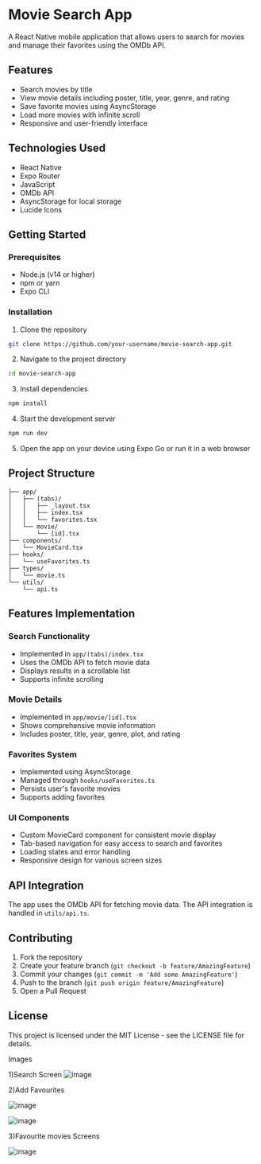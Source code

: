# Movie Search App

A React Native mobile application that allows users to search for movies and manage their favorites using the OMDb API.

## Features

- Search movies by title
- View movie details including poster, title, year, genre, and rating
- Save favorite movies using AsyncStorage
- Load more movies with infinite scroll
- Responsive and user-friendly interface

## Technologies Used

- React Native
- Expo Router
- JavaScript
- OMDb API
- AsyncStorage for local storage
- Lucide Icons

## Getting Started

### Prerequisites

- Node.js (v14 or higher)
- npm or yarn
- Expo CLI

### Installation

1. Clone the repository
```bash
git clone https://github.com/your-username/movie-search-app.git
```

2. Navigate to the project directory
```bash
cd movie-search-app
```

3. Install dependencies
```bash
npm install
```

4. Start the development server
```bash
npm run dev
```

5. Open the app on your device using Expo Go or run it in a web browser

## Project Structure

```
├── app/
│   ├── (tabs)/
│   │   ├── _layout.tsx
│   │   ├── index.tsx
│   │   └── favorites.tsx
│   └── movie/
│       └── [id].tsx
├── components/
│   └── MovieCard.tsx
├── hooks/
│   └── useFavorites.ts
├── types/
│   └── movie.ts
└── utils/
    └── api.ts
```

## Features Implementation

### Search Functionality
- Implemented in `app/(tabs)/index.tsx`
- Uses the OMDb API to fetch movie data
- Displays results in a scrollable list
- Supports infinite scrolling

### Movie Details
- Implemented in `app/movie/[id].tsx`
- Shows comprehensive movie information
- Includes poster, title, year, genre, plot, and rating

### Favorites System
- Implemented using AsyncStorage
- Managed through `hooks/useFavorites.ts`
- Persists user's favorite movies
- Supports adding  favorites

### UI Components
- Custom MovieCard component for consistent movie display
- Tab-based navigation for easy access to search and favorites
- Loading states and error handling
- Responsive design for various screen sizes

## API Integration

The app uses the OMDb API for fetching movie data. The API integration is handled in `utils/api.ts`.

## Contributing

1. Fork the repository
2. Create your feature branch (`git checkout -b feature/AmazingFeature`)
3. Commit your changes (`git commit -m 'Add some AmazingFeature'`)
4. Push to the branch (`git push origin feature/AmazingFeature`)
5. Open a Pull Request

## License

This project is licensed under the MIT License - see the LICENSE file for details.

Images


1)Search Screen
![image](https://github.com/user-attachments/assets/8d3f84ab-b788-4658-91ec-9aa8bab5807a)


2)Add Favourites

![image](https://github.com/user-attachments/assets/fbe76ea7-c799-4235-9fb0-db67089900e3)



![image](https://github.com/user-attachments/assets/4ade343d-6ec9-4ea6-b746-4e48fbd4f788)



3)Favourite movies Screens

![image](https://github.com/user-attachments/assets/0694ede9-974d-40c1-8d7b-d26d8a0d7914)


